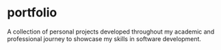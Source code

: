 # portfolio
A collection of personal projects developed throughout my academic and professional journey to showcase my skills in software development.
